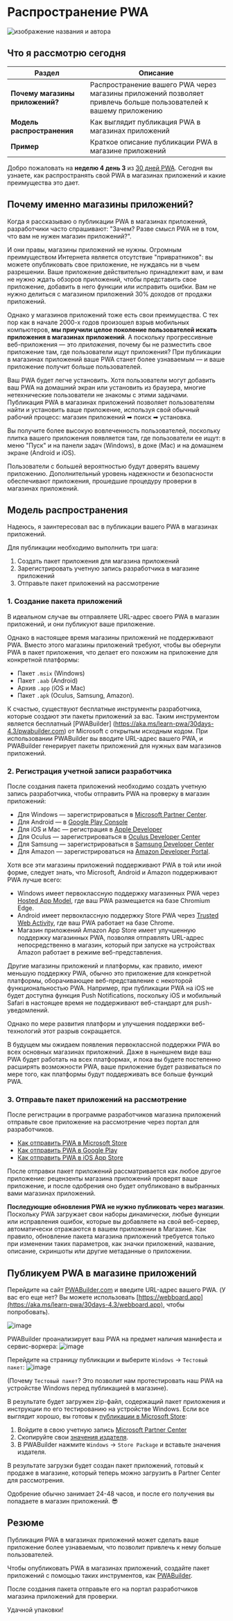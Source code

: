 # Распространение PWA

![изображение названия и автора](_media/day3.png)

## Что я рассмотрю сегодня

| Раздел | Описание |
| --- | --- |
| **Почему магазины приложений?** | Распространение вашего PWA через магазины приложений позволяет привлечь больше пользователей к вашему приложению |
| **Модель распространения** | Как выглядит публикация PWA в магазинах приложений |
| **Пример** | Краткое описание публикации PWA в магазине приложений |

Добро пожаловать на **неделю 4 день 3** из [30 дней PWA](https://aka.ms/learn-pwa/30Days-blog). Сегодня вы узнаете, как распространять свой PWA в магазинах приложений и какие преимущества это дает.

## Почему именно магазины приложений?

Когда я рассказываю о публикации PWA в магазинах приложений, разработчики часто спрашивают: "Зачем? Разве смысл PWA не в том, что вам не нужен магазин приложений?".

И они правы, магазины приложений не нужны. Огромным преимуществом Интернета является отсутствие "привратников": вы можете опубликовать свое приложение, не нуждаясь ни в чьем разрешении. Ваше приложение действительно принадлежит вам, и вам не нужно ждать обзоров приложений, чтобы представить свое приложение, добавить в него функции или исправить ошибки. Вам не нужно делиться с магазином приложений 30% доходов от продажи приложений.

Однако у магазинов приложений тоже есть свои преимущества. С тех пор как в начале 2000-х годов произошел взрыв мобильных компьютеров, **мы приучили целое поколение пользователей искать приложения в магазинах приложений**. А поскольку прогрессивные веб-приложения — это _приложения_, почему бы не разместить свое приложение там, где пользователи ищут приложения? При публикации в магазинах приложений ваше PWA станет более узнаваемым — и ваше приложение получит больше пользователей.

Ваш PWA будет легче установить. Хотя пользователи могут добавить ваш PWA на домашний экран или установить из браузера, многие нетехнические пользователи не знакомы с этими задачами. Публикация PWA в магазинах приложений позволяет пользователям найти и установить ваше приложение, используя свой обычный рабочий процесс: магазин приложений ➡ поиск ➡ установка.

Вы получите более высокую вовлеченность пользователей, поскольку плитка вашего приложения появляется там, где пользователи ее ищут: в меню "Пуск" и на панели задач (Windows), в доке (Mac) и на домашнем экране (Android и iOS).

Пользователи с большей вероятностью будут доверять вашему приложению. Дополнительный уровень надежности и безопасности обеспечивают приложения, прошедшие процедуру проверки в магазинах приложений.

## Модель распространения

Надеюсь, я заинтересовал вас в публикации вашего PWA в магазинах приложений.

Для публикации необходимо выполнить три шага:

1.  Создать пакет приложения для магазина приложений
2.  Зарегистрировать учетную запись разработчика в магазине приложений
3.  Отправьте пакет приложений на рассмотрение

### 1. Создание пакета приложений

В идеальном случае вы отправляете URL-адрес своего PWA в магазин приложений, и они публикуют ваше приложение.

Однако в настоящее время магазины приложений не поддерживают PWA. Вместо этого магазины приложений требуют, чтобы вы обернули PWA в пакет приложения, что делает его похожим на приложение для конкретной платформы:

-   Пакет `.msix` (Windows)
-   Пакет `.aab` (Android)
-   Архив `.app` (iOS и Mac)
-   Пакет `.apk` (Oculus, Samsung, Amazon).

К счастью, существуют бесплатные инструменты разработчика, которые создают эти пакеты приложений за вас. Таким инструментом является бесплатный [PWABuilder] (https://aka.ms/learn-pwa/30days-4.3/pwabuilder.com) от Microsoft с открытым исходным кодом. При использовании PWABuilder вы вводите URL-адрес вашего PWA, и PWABuilder генерирует пакеты приложений для нужных вам магазинов приложений.

### 2. Регистрация учетной записи разработчика

После создания пакета приложений необходимо создать учетную запись разработчика, чтобы отправить PWA на проверку в магазин приложений:

-   Для Windows — зарегистрироваться в [Microsoft Partner Center](https://aka.ms/learn-pwa/30days-4.3/partner.microsoft.com).
-   Для Android — в [Google Play Console](https://aka.ms/learn-pwa/30days-4.3/play.google.com/console/about)
-   Для iOS и Mac — регистрация в [Apple Developer](https://aka.ms/learn-pwa/30days-4.3/developer.apple.com/account)
-   Для Oculus — зарегистрироваться в [Oculus Developer Center](https://aka.ms/learn-pwa/30days-4.3/developer.oculus.com/documentation/web/pwa-submit-app)
-   Для Samsung — зарегистрироваться в [Samsung Developer Center](hhttps://aka.ms/learn-pwa/30days-4.3/developer.samsung.com)
-   Для Amazon — зарегистрироваться на [Amazon Developer Portal](https://aka.ms/learn-pwa/30days-4.3/developer.amazon.com/apps-and-games).

Хотя все эти магазины приложений поддерживают PWA в той или иной форме, следует знать, что Microsoft, Android и Amazon поддерживают PWA лучше всего:

-   Windows имеет первоклассную поддержку магазинных PWA через [Hosted App Model](https://aka.ms/learn-pwa/30days-4.3/blogs.windows.com/windowsdeveloper/2020/03/19/hosted-app-model), где ваш PWA размещается на базе Chromium Edge.
-   Android имеет первоклассную поддержку Store PWA через [Trusted Web Activity](https://aka.ms/learn-pwa/30days-4.3/developer.chrome.com/docs/android/trusted-web-activity), где ваш PWA работает на базе Chrome.
-   Магазин приложений Amazon App Store имеет улучшенную поддержку магазинных PWA, позволяя отправлять URL-адрес непосредственно в магазин, который при запуске на устройствах Amazon работает в режиме веб-представления.

Другие магазины приложений и платформы, как правило, имеют меньшую поддержку PWA, обычно это приложение для конкретной платформы, оборачивающее веб-представление с некоторой функциональностью PWA. Например, при публикации PWA на iOS не будет доступна функция Push Notifications, поскольку iOS и мобильный Safari в настоящее время не поддерживают веб-стандарт для push-уведомлений.

Однако по мере развития платформ и улучшения поддержки веб-технологий этот разрыв сокращается.

В будущем мы ожидаем появления первоклассной поддержки PWA во всех основных магазинах приложений. Даже в нынешнем виде ваш PWA будет работать на всех платформах, и пока вы будете постепенно расширять возможности PWA, ваше приложение будет развиваться по мере того, как платформы будут поддерживать все больше функций PWA.

### 3. Отправьте пакет приложений на рассмотрение

После регистрации в программе разработчиков магазина приложений отправьте свое приложение на рассмотрение через портал для разработчиков.

-   [Как отправить PWA в Microsoft Store](https://aka.ms/learn-pwa/30days-4.3/blog.pwabuilder.com/docs/windows-platform)
-   [Как отправить PWA в Google Play](https://aka.ms/learn-pwa/30days-4.3/blog.pwabuilder.com/docs/android-platform)
-   [Как отправить PWA в iOS App Store](https://aka.ms/learn-pwa/30days-4.3/blog.pwabuilder.com/docs/ios-platform)

После отправки пакет приложений рассматривается как любое другое приложение: рецензенты магазина приложений проверят ваше приложение, и после одобрения оно будет опубликовано в выбранных вами магазинах приложений.

**Последующие обновления PWA не нужно публиковать через магазин**. Поскольку PWA загружает свои наборы динамически, любые функции или исправления ошибок, которые вы добавляете на свой веб-сервер, автоматически отражаются в вашем приложении в Магазине. Как правило, обновление пакета магазина приложений требуется только при изменении таких параметров, как значки приложений, название, описание, скриншоты или другие метаданные о приложении.

## Публикуем PWA в магазине приложений

Перейдите на сайт [PWABuilder.com](https://aka.ms/learn-pwa/30days-4.3/pwabuilder.com) и введите URL-адрес вашего PWA. (У вас его еще нет? Вы можете использовать [https://webboard.app](https://aka.ms/learn-pwa/30days-4.3/webboard.app), чтобы попробовать).

![image](https://user-images.githubusercontent.com/312936/156713422-7f970deb-ad7c-40ce-8375-384e41f2efc7.png)

PWABuilder проанализирует ваш PWA на предмет наличия манифеста и сервис-воркера: ![image](https://user-images.githubusercontent.com/312936/156713592-74ed51c1-c736-4da7-9d66-762d1f671017.png)

Перейдите на страницу публикации и выберите `Windows` -> `Тестовый пакет`: ![image](https://user-images.githubusercontent.com/312936/156716438-5780cdbc-d1d9-4ff0-8576-527f147a118f.png)

(Почему `Тестовый пакет`? Это позволит нам протестировать наш PWA на устройстве Windows перед публикацией в магазине).

В результате будет загружен zip-файл, содержащий пакет приложения и инструкции по его тестированию на устройстве Windows. Если все выглядит хорошо, вы готовы к [публикации в Microsoft Store](https://aka.ms/learn-pwa/30days-4.3/blog.pwabuilder.com/docs/publish-a-new-app-to-the-microsoft-store):

1.  Войдите в свою учетную запись [Microsoft Partner Center](https://aka.ms/learn-pwa/30days-4.3/partner.microsoft.com)
2.  Скопируйте свои [значения издателя](https://aka.ms/learn-pwa/30days-4.3/blog.pwabuilder.com/docs/finding-your-windows-publisher-info).
3.  В PWABuilder нажмите `Windows` -> `Store Package` и вставьте значения издателя.

В результате загрузки будет создан пакет приложений, готовый к продаже в магазине, который теперь можно загрузить в Partner Center для рассмотрения.

Одобрение обычно занимает 24-48 часов, и после его получения вы попадаете в магазин приложений. 😎

## Резюме

Публикация PWA в магазинах приложений может сделать ваше приложение более узнаваемым, что позволит привлечь к нему больше пользователей.

Чтобы опубликовать PWA в магазинах приложений, создайте пакет приложений с помощью таких инструментов, как [PWABuilder](https://aka.ms/learn-pwa/30days-4.3/pwabuilder.com).

После создания пакета отправьте его на портал разработчиков магазина приложений для проверки.

Удачной упаковки!
